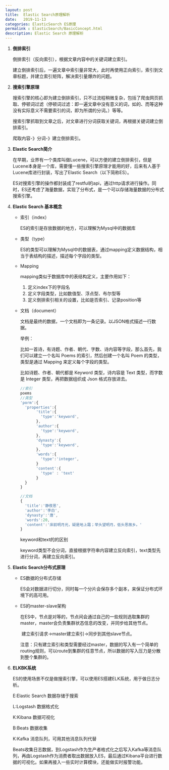 ```yaml
---
layout: post
title:  Elastic Search原理解析
date:   2019-11-13
categories: ElasticSearch ES原理
permalink : ElasticSearch/BasicConcept.html
description: Elastic Search 原理解析
---
```


1. **倒排索引**

   倒排索引（反向索引），根据文章内容中的关键词建立索引。

   建立倒排索引后，一遍文章中索引量非常大，此时再使用正向索引，索引到文章标题，并建立索引矩阵，解决索引量爆炸的问题。

2. **搜索引擎原理**

   搜索引擎的核心即为建立倒排索引，只不过流程稍微复杂，包括了爬虫网页抓取、停顿词过滤（停顿词过滤：即一遍文章中没有意义的词，如的、而等这种没有实际意义不需要索引的词，即为所谓的分词。）等等。

   搜索引擎抓取到文章之后，对文章进行分词获取关键词，再根据关键词建立倒排索引。

   爬取内容-》分词-》建立倒排索引。	

3. **Elastic Search简介**

   在早期，业界有一个类库叫做Lucene，可以方便的建立倒排索引，但是Lucene本身是一个库，需要懂一些搜索引擎原理才能用的好，后来有人基于Lucene库进行封装，写出了Elastic Search（以下简称ES）。

   ES对搜索引擎的操作都封装成了restful的api，通过http请求进行操作。同时，ES还考虑了海量数据，实现了分布式，是一个可以存储海量数据的分布式搜索引擎。

4. **Elastic Search 基本概念**

   + 索引（index）

     ES的索引是存放数据的地方，可以理解为Mysql中的数据库

   + 类型（type）

     ES的类型可以理解为Mysql中的数据表，通过mapping定义数据结构，相当于表结构的描述，描述每个字段的类型。

   + Mapping

     mapping类似于数据库中的表结构定义，主要作用如下：

     1. 定义index下的字段名
     2. 定义字段类型，比如数值型、浮点型、布尔型等
     3. 定义倒排索引相关的设置，比如是否索引、记录position等

   + 文档（document）

     文档是最终的数据，一个文档即为一条记录。以JSON格式描述一行数据。

     举例：

     比如一首诗，有诗题、作者、朝代、字数、诗内容等字段，那么首先，我们可以建立一个名叫 Poems 的索引，然后创建一个名叫 Poem 的类型，类型是通过 Mapping 来定义每个字段的类型。

     比如诗题、作者、朝代都是 Keyword 类型，诗内容是 Text 类型，而字数是 Integer 类型，再把数据组织成 Json 格式存放进去。

     ```javascript
     //索引
     poems
     //类型
     'porm':{
       'properties':{
            'title':{
              'type':'keyword',
            },
            'author':{
              'type':'keyword', 
            },
            'dynasty':{
              'type':'keyword',
            },
            'words':{
              'type':'integer',
            }
            'content':{
              'type' : 'text'
            }  
       }
     }
     
     //文档
     {
       'title':'静夜思',
       'author':'李白',
       'dynasty':'唐',
       'words':20,
       'content':'床前明月光，疑是地上霜；举头望明月，低头思故乡。' 
     }
     ```

     keyword和text的的区别

     keyword类型不会分词，直接根据字符串内容建立反向索引，text类型先进行分词，再建立反向索引。

5. **Elastic Search分布式原理**

   * ES数据的分布式存储

     ​	ES会对数据进行切分，同时每一个分片会保存多个副本，来保证分布式环境下的高可用。

   * ES的master-slave架构

     ​	在ES中，节点是对等的，节点间会通过自己的一些规则选取集群的master，master会负责集群状态信息的改变，并同步给其他节点。

     ​	建立索引请求->master建立索引->同步到其他slave节点。

     ​	注意：只有建立索引和类型需要经过master，数据的写入有一个简单的routing规则，可以route到集群的任意节点，所以数据的写入压力是分散到整个集群的。

6. **ELKBK系统**

   ES的使用场景不仅是做搜索引擎，可以使用ES搭建ELK系统，用于做日志分析。

   E:Elastic Search  数据存储于搜索

   L:Logstash     数据格式化

   K:Kibana		数据可视化

   B:Beats          数据收集

   K:Kafka          消息队列，可用其他消息队列代替

   Beats收集日志数据，到Logstash作为生产者格式化之后写入Kafka等消息队列，再由Logstash作为消费者取出数据放入ES，最后通过Kibana平台进行数据的可视化。如果再接入一些实时计算模块，还能做实时报警功能。

   